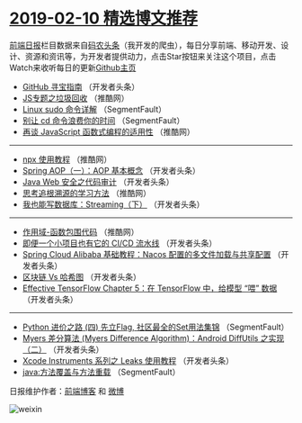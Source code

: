 # [2019-02-10 精选博文推荐](http://hao.caibaojian.com/date/2019/02/10)

[前端日报](http://caibaojian.com/c/news)栏目数据来自[码农头条](http://hao.caibaojian.com/)（我开发的爬虫），每日分享前端、移动开发、设计、资源和资讯等，为开发者提供动力，点击Star按钮来关注这个项目，点击Watch来收听每日的更新[Github主页](https://github.com/kujian/frontendDaily)
* [GitHub 寻宝指南](http://hao.caibaojian.com/100455.html) （开发者头条）
* [JS专题之垃圾回收](http://hao.caibaojian.com/100478.html) （推酷网）
* [Linux sudo 命令详解](http://hao.caibaojian.com/100451.html) （SegmentFault）
* [别让 cd 命令浪费你的时间](http://hao.caibaojian.com/100453.html) （SegmentFault）
* [再谈 JavaScript 函数式编程的适用性](http://hao.caibaojian.com/100476.html) （推酷网）

***
* [npx 使用教程](http://hao.caibaojian.com/100477.html) （推酷网）
* [Spring AOP（一）：AOP 基本概念](http://hao.caibaojian.com/100456.html) （开发者头条）
* [Java Web 安全之代码审计](http://hao.caibaojian.com/100457.html) （开发者头条）
* [思考追根溯源的学习方法](http://hao.caibaojian.com/100479.html) （推酷网）
* [我也能写数据库：Streaming（下）](http://hao.caibaojian.com/100458.html) （开发者头条）

***
* [作用域-函数包围代码](http://hao.caibaojian.com/100480.html) （推酷网）
* [即便一个小项目也有它的 CI/CD 流水线](http://hao.caibaojian.com/100459.html) （开发者头条）
* [Spring Cloud Alibaba 基础教程：Nacos 配置的多文件加载与共享配置](http://hao.caibaojian.com/100460.html) （开发者头条）
* [区块链 Vs 哈希图](http://hao.caibaojian.com/100461.html) （开发者头条）
* [Effective TensorFlow Chapter 5：在 TensorFlow 中，给模型 “喂” 数据](http://hao.caibaojian.com/100462.html) （开发者头条）

***
* [Python 进价之路 (四)  先立Flag, 社区最全的Set用法集锦](http://hao.caibaojian.com/100452.html) （SegmentFault）
* [Myers 差分算法 (Myers Difference Algorithm)：Android DiffUtils 之实现（二）](http://hao.caibaojian.com/100463.html) （开发者头条）
* [Xcode Instruments 系列之 Leaks 使用教程](http://hao.caibaojian.com/100464.html) （开发者头条）
* [java:方法覆盖与方法重载](http://hao.caibaojian.com/100454.html) （SegmentFault）

日报维护作者：[前端博客](http://caibaojian.com/) 和 [微博](http://caibaojian.com/go/weibo)

![weixin](https://user-images.githubusercontent.com/3055447/38468989-651132ac-3b80-11e8-8e6b-15122322a9d7.png)